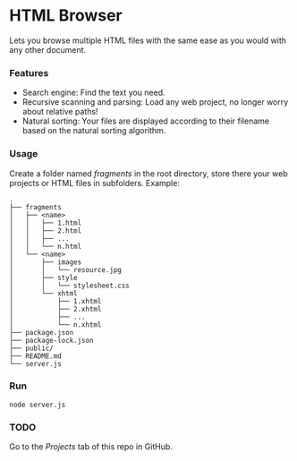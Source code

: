 # HTML Browser

Lets you browse multiple HTML files with the same ease as you would with any other document.

### Features

* Search engine: Find the text you need.
* Recursive scanning and parsing: Load any web project, no longer worry about relative paths!
* Natural sorting: Your files are displayed according to their filename based on the natural sorting algorithm.

### Usage

Create a folder named *fragments* in the root directory, store there your web projects or HTML files in subfolders. Example:

```
.
├── fragments
│   ├── <name>
│   │   ├── 1.html
│   │   ├── 2.html
│   │   ├── ...
│   │   └── n.html
│   └── <name>
│       ├── images
│       │   └── resource.jpg
│       ├── style
│       │   └── stylesheet.css
│       └── xhtml
│           ├── 1.xhtml
│           ├── 2.xhtml
│           ├── ...
│           └── n.xhtml
├── package.json
├── package-lock.json
├── public/
├── README.md
└── server.js
```

### Run

`node server.js`

### TODO

Go to the *Projects* tab of this repo in GitHub.
